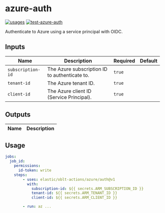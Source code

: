 # <!--name-->azure-auth<!--/name-->
[![usages](https://img.shields.io/badge/usages-white?logo=githubactions&logoColor=blue)](https://github.com/search?q=elastic%2Foblt-actions%2Fazure%2Fauth+%28path%3A.github%2Fworkflows+OR+path%3A**%2Faction.yml+OR+path%3A**%2Faction.yaml%29&type=code)
[![test-azure-auth](https://github.com/elastic/oblt-actions/actions/workflows/test-azure-auth.yml/badge.svg?branch=main)](https://github.com/elastic/oblt-actions/actions/workflows/test-azure-auth.yml)

<!--description-->
Authenticate to Azure using a service principal with OIDC.
<!--/description-->
## Inputs
<!--inputs-->
| Name              | Description                                   | Required | Default |
|-------------------|-----------------------------------------------|----------|---------|
| `subscription-id` | The Azure subscription ID to authenticate to. | `true`   | ` `     |
| `tenant-id`       | The Azure tenant ID.                          | `true`   | ` `     |
| `client-id`       | The Azure client ID (Service Principal).      | `true`   | ` `     |
<!--/inputs-->
## Outputs
<!--outputs-->
| Name | Description |
|------|-------------|
<!--/outputs-->
## Usage
<!--usage action="azure/auth" version="v1"-->
```yaml
jobs:
  job_id:
    permissions:
      id-token: write
    steps:
        - uses: elastic/oblt-actions/azure/auth@v1
          with:
            subscription-id: ${{ secrets.ARM_SUBSCRIPTION_ID }}
            tenant-id: ${{ secrets.ARM_TENANT_ID }}
            client-id: ${{ secrets.ARM_CLIENT_ID }}

        - run: az ...
```
<!--/usage-->
